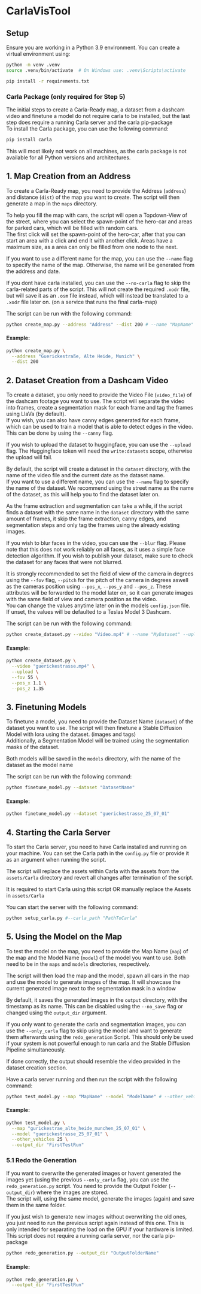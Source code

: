 # CarlaVisTool

## Setup

Ensure you are working in a Python 3.9 environment. You can create a virtual environment using:
```bash
python -m venv .venv
source .venv/bin/activate  # On Windows use: .venv\Scripts\activate
```

```bash
pip install -r requirements.txt
```

### Carla Package (only required for Step 5)
The initial steps to create a Carla-Ready map, a dataset from a dashcam video and finetune a model do not
require carla to be installed, but the last step does require a running Carla server and the carla pip-package<br>
To install the Carla package, you can use the following command:
```bash
pip install carla
```
This will most likely not work on all machines, as the carla package is not available for all Python versions and architectures.<br>

## 1. Map Creation from an Address

To create a Carla-Ready map, you need to provide the Address (`address`) and distance (`dist`) 
of the map you want to create. The script will then generate a map in the `maps` directory.<br>

To help you fill the map with cars, the script will open a Topdown-View of the street, where you can select
the spawn-point of the hero-car and areas for parked cars, which will be filled with random cars.<br>
The first click will set the spawn-point of the hero-car, after that you can start an area with a click 
and end it with another click. Areas have a maximum size, as a area can only be filled from one node to the next.<br>

If you want to use a different name for the map, you can use the `--name` flag to specify the name of the map. 
Otherwise, the name will be generated from the address and date.<br>

If you dont have carla installed, you can use the `--no-carla` flag to skip the carla-related parts of the script.
This will not create the required `.xodr` file, but will save it as an `.osm` file instead, 
which will instead be translated to a `.xodr` file later on. (on a service that runs the final carla-map)<br>

The script can be run with the following command:
```bash
python create_map.py --address "Address" --dist 200 # --name "MapName" --no-carla
```

#### Example:
```bash
python create_map.py \
  --address "Guerickestraße, Alte Heide, Munich" \
  --dist 200 
```

## 2. Dataset Creation from a Dashcam Video
To create a dataset, you only need to provide the Video File (`video_file`) of the dashcam footage you want to use.
The script will separate the video into frames, create a segmentation mask for each frame 
and tag the frames using LlaVa (by default).<br>
If you wish, you can also have canny edges generated for each frame, which can be used to 
train a model that is able to detect edges in the video. This can be done by using the `--canny` flag.<br>

If you wish to upload the dataset to huggingface, you can use the `--upload` flag. 
The Huggingface token will need the `write:datasets` scope, otherwise the upload will fail.<br>

By default, the script will create a dataset in the `dataset` directory, 
with the name of the video file and the current date as the dataset name.<br>
If you want to use a different name, you can use the `--name` flag to specify the name of the dataset.
We recommend using the street name as the name of the dataset, as this will help you to find the dataset later on.<br>

As the frame extraction and segmentation can take a while, if the script finds a dataset with the same 
name in the `dataset` directory with the same amount of frames, it skip the frame extraction, canny edges,
and segmentation steps and only tag the frames using the already existing images.<br>

If you wish to blur faces in the video, you can use the `--blur` flag. 
Please note that this does not work reliably on all faces, as it uses a simple face detection algorithm.
If you wish to publish your dataset, make sure to check the dataset for any faces that were not blurred.<br>

It is strongly recommended to set the field of view of the camera in degrees using the `--fov` flag,
`--pitch` for the pitch of the camera in degrees 
aswell as the cameras position using `--pos_x`, `--pos_y` and `--pos_z`.
These attributes will be forwarded to the model later on, so it can generate images with the same field of view
and camera position as the video.<br>
You can change the values anytime later on in the models `config.json` file.<br>
If unset, the values will be defaulted to a Teslas Model 3 Dashcam.

The script can be run with the following command:
```bash
python create_dataset.py --video "Video.mp4" # --name "MyDataset" --upload --canny --blur --fov 90 --pos_x 0.0 --pos_y 0.0 --pos_z 0.0 --pitch 0.0
```

#### Example:
```bash
python create_dataset.py \
  --video "guerickestrasse.mp4" \
  --upload \
  --fov 55 \
  --pos_x 1.1 \
  --pos_z 1.35
```

## 3. Finetuning Models
To finetune a model, you need to provide the Dataset Name (`dataset`) of the dataset you want to use.
The script will then finetune a Stable Diffusion Model with lora using the dataset. (images and tags)<br>
Additionally, a Segmentation Model will be trained using the segmentation masks of the dataset.<br>

Both models will be saved in the `models` directory, with the name of the dataset as the model name<br>

The script can be run with the following command:
```bash
python finetune_model.py --dataset "DatasetName"
```

#### Example:
```bash
python finetune_model.py --dataset "guerickestrasse_25_07_01"
```

## 4. Starting the Carla Server

To start the Carla server, you need to have Carla installed and running on your machine.
You can set the Carla path in the `config.py` file or provide it as an argument when running the script.<br>

The script will replace the assets within Carla with the assets from the `assets/Carla` directory and revert
all changes after termination of the script.<br>

It is required to start Carla using this script OR manually replace the Assets in `assets/Carla`

You can start the server with the following command:
```bash
python setup_carla.py #--carla_path "PathToCarla"
```

## 5. Using the Model on the Map
To test the model on the map, you need to provide the Map Name (`map`) of the map 
and the Model Name (`model`) of the model you want to use. 
Both need to be in the `maps` and `models` directories, respectively.<br>

The script will then load the map and the model, spawn all cars in the map and 
use the model to generate images of the map. It will showcase the current generated image 
next to the segmentation mask in a window<br>

By default, it saves the generated images in the `output` directory, 
with the timestamp as its name. This can be disabled using the `--no_save` flag or changed using the `output_dir` argument.<br>

If you only want to generate the carla and segmentation images, you can use the `--only_carla` flag to skip using the model
and want to generate them afterwards using the `redo_generation` Script. This should only be used if your system is not
powerful enough to run carla and the Stable Diffusion Pipeline simultaneously.<br>

If done correctly, the output should resemble the video provided in the dataset creation section.<br>

Have a carla server running
and then run the script with the following command:
```bash
python test_model.py --map "MapName" --model "ModelName" # --other_vehicles 5 --no-save # --output_dir "FolderName" --only_carla
```

#### Example:
```bash
python test_model.py \
  --map "gurickestrae_alte_heide_munchen_25_07_01" \
  --model "guerickestrasse_25_07_01" \
  --other_vehicles 25 \
  --output_dir "FirstTestRun" 
```


### 5.1 Redo the Generation
If you want to overwrite the generated images or havent generated the images yet (using the previous `--only_carla` flag,
you can use the `redo_generation.py` script. You need to provide the Output Folder (`--output_dir`) where the images are stored.<br>
The script will, using the same model, generate the images (again) and save them in the same folder.<br>

If you just wish to generate new images without overwriting the old ones, you just need to run the previous script again
instead of this one. This is only intended for separating the load on the GPU if your hardware is limited.<br>
This script does not require a running carla server, nor the carla pip-package<br>

```bash
python redo_generation.py --output_dir "OutputFolderName"
```

#### Example:
```bash
python redo_generation.py \
  --output_dir "FirstTestRun" 
```